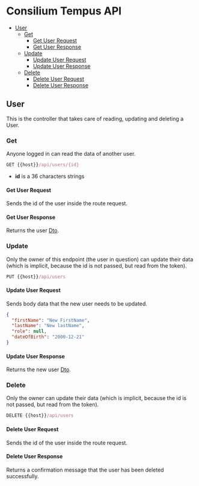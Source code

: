 # Consilium Tempus API

* [User](#user)
  * [Get](#get)
    * [Get User Request](#get-user-request)
    * [Get User Response](#get-user-response)
  * [Update](#update)
    * [Update User Request](#update-user-request)
    * [Update User Response](#update-user-response)
  * [Delete](#delete)
    * [Delete User Request](#delete-user-request)
    * [Delete User Response](#delete-user-response)

## User

This is the controller that takes care of reading, updating and deleting a User.


### Get

Anyone logged in can read the data of another user.

```js
GET {{host}}/api/users/{id}
```

- **id** is a 36 characters strings

#### Get User Request

Sends the id of the user inside the route request.

#### Get User Response

Returns the user [Dto](dto/Dto.User.md).


### Update

Only the owner of this endpoint (the user in question) can update their data 
(which is implicit, because the id is not passed, but read from the token).

```js
PUT {{host}}/api/users
```

#### Update User Request

Sends body data that the new user needs to be updated.
<br>

```json
{
  "firstName": "New FirstName",
  "lastName": "New lastName",
  "role": null,
  "dateOfBirth": "2000-12-21"
}
```

#### Update User Response

Returns the new user [Dto](dto/Dto.User.md).


### Delete

Only the owner can update their data (which is implicit, because the id is not passed, but read from the token).

```js
DELETE {{host}}/api/users
```

#### Delete User Request

Sends the id of the user inside the route request.

#### Delete User Response

Returns a confirmation message that the user has been deleted successfully.
